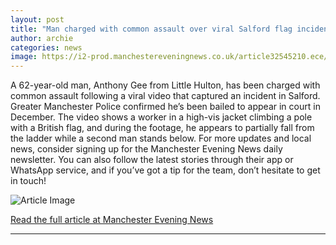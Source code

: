 ```yaml
---
layout: post
title: "Man charged with common assault over viral Salford flag incident"
author: archie
categories: news
image: https://i2-prod.manchestereveningnews.co.uk/article32545210.ece/ALTERNATES/s1200/0_JS382216174.jpg
---
```

A 62-year-old man, Anthony Gee from Little Hulton, has been charged with common assault following a viral video that captured an incident in Salford. Greater Manchester Police confirmed he’s been bailed to appear in court in December. The video shows a worker in a high-vis jacket climbing a pole with a British flag, and during the footage, he appears to partially fall from the ladder while a second man stands below. For more updates and local news, consider signing up for the Manchester Evening News daily newsletter. You can also follow the latest stories through their app or WhatsApp service, and if you’ve got a tip for the team, don’t hesitate to get in touch!

![Article Image](https://i2-prod.manchestereveningnews.co.uk/article32545210.ece/ALTERNATES/s1200/0_JS382216174.jpg)

[Read the full article at Manchester Evening News](https://www.manchestereveningnews.co.uk/news/greater-manchester-news/man-charged-common-assault-over-32545171)

---
